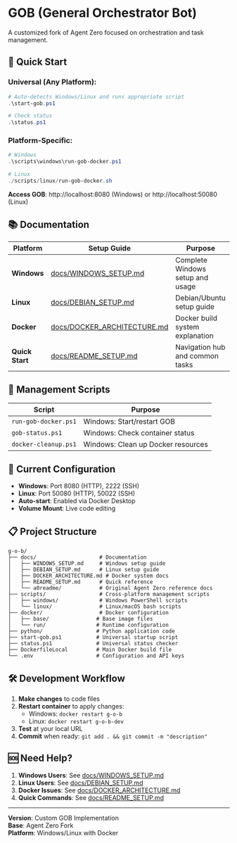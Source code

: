 # GOB (General Orchestrator Bot)

A customized fork of Agent Zero focused on orchestration and task management.

## 🚀 Quick Start

### Universal (Any Platform):
```powershell
# Auto-detects Windows/Linux and runs appropriate script
.\start-gob.ps1

# Check status
.\status.ps1
```

### Platform-Specific:
```powershell
# Windows
.\scripts\windows\run-gob-docker.ps1

# Linux
./scripts/linux/run-gob-docker.sh
```

**Access GOB**: http://localhost:8080 (Windows) or http://localhost:50080 (Linux)

## 📚 Documentation

| Platform | Setup Guide | Purpose |
|----------|-------------|---------|
| **Windows** | [docs/WINDOWS_SETUP.md](docs/WINDOWS_SETUP.md) | Complete Windows setup and usage |
| **Linux** | [docs/DEBIAN_SETUP.md](docs/DEBIAN_SETUP.md) | Debian/Ubuntu setup guide |
| **Docker** | [docs/DOCKER_ARCHITECTURE.md](docs/DOCKER_ARCHITECTURE.md) | Docker build system explanation |
| **Quick Start** | [docs/README_SETUP.md](docs/README_SETUP.md) | Navigation hub and common tasks |

## 🔧 Management Scripts

| Script | Purpose |
|--------|---------|
| `run-gob-docker.ps1` | Windows: Start/restart GOB |
| `gob-status.ps1` | Windows: Check container status |
| `docker-cleanup.ps1` | Windows: Clean up Docker resources |

## 🎯 Current Configuration

- **Windows**: Port 8080 (HTTP), 2222 (SSH)
- **Linux**: Port 50080 (HTTP), 50022 (SSH)
- **Auto-start**: Enabled via Docker Desktop
- **Volume Mount**: Live code editing

## 📋 Project Structure

```
g-o-b/
├── docs/                    # Documentation
│   ├── WINDOWS_SETUP.md     # Windows setup guide
│   ├── DEBIAN_SETUP.md      # Linux setup guide  
│   ├── DOCKER_ARCHITECTURE.md # Docker system docs
│   ├── README_SETUP.md      # Quick reference
│   └── a0readme/            # Original Agent Zero reference docs
├── scripts/                 # Cross-platform management scripts
│   ├── windows/             # Windows PowerShell scripts
│   └── linux/               # Linux/macOS bash scripts
├── docker/                  # Docker configuration
│   ├── base/               # Base image files
│   └── run/                # Runtime configuration  
├── python/                 # Python application code
├── start-gob.ps1           # Universal startup script
├── status.ps1              # Universal status checker
├── DockerfileLocal         # Main Docker build file
└── .env                    # Configuration and API keys
```

## 🛠️ Development Workflow

1. **Make changes** to code files
2. **Restart container** to apply changes:
   - Windows: `docker restart g-o-b`
   - Linux: `docker restart g-o-b-dev`
3. **Test** at your local URL
4. **Commit** when ready: `git add . && git commit -m "description"`

## 🆘 Need Help?

1. **Windows Users**: See [docs/WINDOWS_SETUP.md](docs/WINDOWS_SETUP.md)
2. **Linux Users**: See [docs/DEBIAN_SETUP.md](docs/DEBIAN_SETUP.md)
3. **Docker Issues**: See [docs/DOCKER_ARCHITECTURE.md](docs/DOCKER_ARCHITECTURE.md)
4. **Quick Commands**: See [docs/README_SETUP.md](docs/README_SETUP.md)

---

**Version**: Custom GOB Implementation  
**Base**: Agent Zero Fork  
**Platform**: Windows/Linux with Docker
